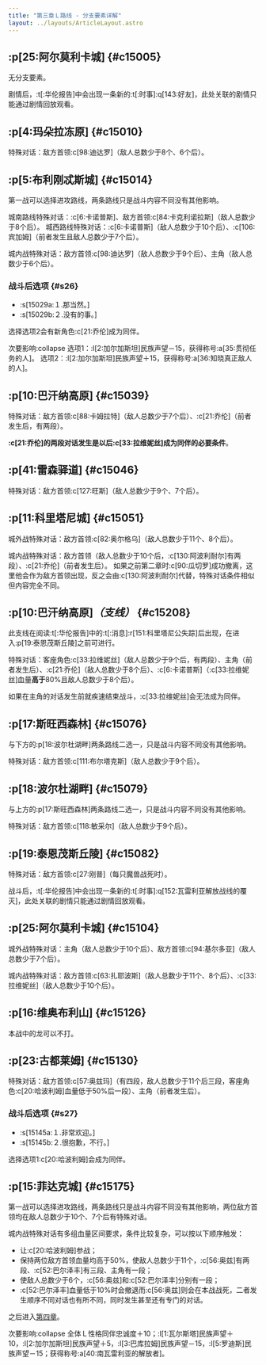 ```yaml
---
title: "第三章Ｌ路线 - 分支要素详解"
layout: ../layouts/ArticleLayout.astro
---
```


<!-- 「欺骗与被欺骗」 -->


## :p[25:阿尔莫利卡城] {#c15005} <!--3c_4-->

无分支要素。

剧情后，:t[:华伦报告]中会出现一条新的:t[:时事]:q[143:好友]，此处关联的剧情只能通过剧情回放观看。


## :p[4:玛朵拉冻原] {#c15010} <!--3c_6-->

特殊对话：敌方首领:c[98:迪达罗]（敌人总数少于8个、6个后）。


## :p[5:布利刚忒斯城] {#c15014} <!--3c_10-->

第一战可以选择进攻路线，两条路线只是战斗内容不同没有其他影响。

城南路线特殊对话：:c[6:卡诺普斯]、敌方首领:c[84:卡克利诺拉斯]（敌人总数少于8个后）。
城西路线特殊对话：:c[6:卡诺普斯]（敌人总数少于10个后）、:c[106:宾加姆]（前者发生且敌人总数少于7个后）。

城内战特殊对话：敌方首领:c[98:迪达罗]（敌人总数少于9个后）、主角（敌人总数少于6个后）。

### 战斗后选项 {#s26}

* :s[15029a:１.那当然。]
* :s[15029b:２.没有的事。]

选择选项2会有新角色:c[21:乔伦]成为同伴。

次要影响:collapse
选项1：:l[2:加尔加斯坦]民族声望－15，获得称号:a[35:贯彻任务的人]。
选项2：:l[2:加尔加斯坦]民族声望＋15，获得称号:a[36:知晓真正敌人的人]。


## :p[10:巴汗纳高原] {#c15039} <!--3c_28-->

特殊对话：敌方首领:c[88:卡姆拉特]（敌人总数少于7个后）、:c[21:乔伦]（前者发生后，有两段）。

**:c[21:乔伦]的两段对话发生是以后:c[33:拉维妮丝]成为同伴的必要条件**。


## :p[41:雷森驿道] {#c15046} <!--3c_35-->

特殊对话：敌方首领:c[127:旺斯]（敌人总数少于9个、7个后）。


## :p[11:科里塔尼城] {#c15051} <!--3c_39-->

城外战特殊对话：敌方首领:c[82:奥尔格乌]（敌人总数少于11个、8个后）。

城内战特殊对话：敌方首领（敌人总数少于10个后，:c[130:阿波利耐尔]有两段）、:c[21:乔伦]（前者发生后）。
如果之前第二章时:c[90:瓜切罗]成功撤离，这里他会作为敌方首领出现，反之会由:c[130:阿波利耐尔]代替，特殊对话条件相似但内容完全不同。


## :p[10:巴汗纳高原]*（支线）* {#c15208} <!--3c_135-->

此支线在阅读:t[:华伦报告]中的:t[:消息]:r[151:科里塔尼公失踪]后出现，在进入:p[19:泰恩茂斯丘陵]之前可进行。

特殊对话：客座角色:c[33:拉维妮丝]（敌人总数少于9个后，有两段）、主角（前者发生后）、:c[21:乔伦]（敌人总数少于8个后）、:c[6:卡诺普斯]（:c[33:拉维妮丝]血量**高于**80%且敌人总数少于8个后）。

如果在主角的对话发生前就疾速结束战斗，:c[33:拉维妮丝]会无法成为同伴。


## :p[17:斯旺西森林] {#c15076} <!--3c_59-->

与下方的:p[18:波尔杜湖畔]两条路线二选一，只是战斗内容不同没有其他影响。

特殊对话：敌方首领:c[111:布尔塔克斯]（敌人总数少于9个后）。


## :p[18:波尔杜湖畔] {#c15079} <!--3c_62-->

与上方的:p[17:斯旺西森林]两条路线二选一，只是战斗内容不同没有其他影响。

特殊对话：敌方首领:c[118:敏采尔]（敌人总数少于9个后）。


## :p[19:泰恩茂斯丘陵] {#c15082} <!--3c_65-->

特殊对话：敌方首领:c[27:刚普]（每只魔兽战死时）。

战斗后，:t[:华伦报告]中会出现一条新的:t[:时事]:q[152:瓦雷利亚解放战线的覆灭]，此处关联的剧情只能通过剧情回放观看。


## :p[25:阿尔莫利卡城] {#c15104} <!--3c_75-->

城外战特殊对话：主角（敌人总数少于10个后）、敌方首领:c[94:基尔多亚]（敌人总数少于7个后）。

城内战特殊对话：敌方首领:c[63:扎耶波斯]（敌人总数少于11个、8个后）、:c[33:拉维妮丝]（敌人总数少于10个后）。


## :p[16:维奥布利山] {#c15126} <!--3c_86-->

本战中的龙可以不打。


## :p[23:古都莱姆] {#c15130} <!--3c_89_a-->

特殊对话：敌方首领:c[57:奥兹玛]（有四段，敌人总数少于11个后三段，客座角色:c[20:哈波利姆]血量低于50%后一段）、主角（前者发生后）。

### 战斗后选项 {#s27}

* :s[15145a:１.非常欢迎。]
* :s[15145b:２.很抱歉，不行。]

选择选项1:c[20:哈波利姆]会成为同伴。


## :p[15:菲达克城] {#c15175} <!-- -->

第一战可以选择进攻路线，两条路线只是战斗内容不同没有其他影响，两位敌方首领均在敌人总数少于10个、7个后有特殊对话。

城内战特殊对话有多组血量区间要求，条件比较复杂，可以按以下顺序触发：
* 让:c[20:哈波利姆]参战；
* 保持两位敌方首领血量均高于50%，使敌人总数少于11个，:c[56:奥兹]有两段、:c[52:巴尔泽丰]有三段、主角有一段；
* 使敌人总数少于6个，:c[56:奥兹]和:c[52:巴尔泽丰]分别有一段；
* :c[52:巴尔泽丰]血量低于10%时会撤退而:c[56:奥兹]则会在本战战死，二者发生顺序不同对话也有所不同，同时发生甚至还有专门的对话。

之后进入[第四章](./optiondetails-4)。

次要影响:collapse
全体Ｌ性格同伴忠诚度＋10；:l[1:瓦尔斯塔]民族声望＋10，:l[2:加尔加斯坦]民族声望＋5，:l[3:巴库拉姆]民族声望－15，:l[5:罗迪斯]民族声望－15；获得称号:a[40:南瓦雷利亚的解放者]。
